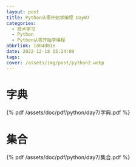 ```yaml
---
layout: post
title: Python从零开始学编程 Day07
categories:
  - 技术学习
  - Python
  - Python从零开始学编程
abbrlink: 1d04d81e
date: 2022-12-18 15:24:09
tags:
cover: /assets/img/post/python2.webp
---
```


# 字典

{% pdf /assets/doc/pdf/python/day7/字典.pdf %}

# 集合

{% pdf /assets/doc/pdf/python/day7/集合.pdf %}

